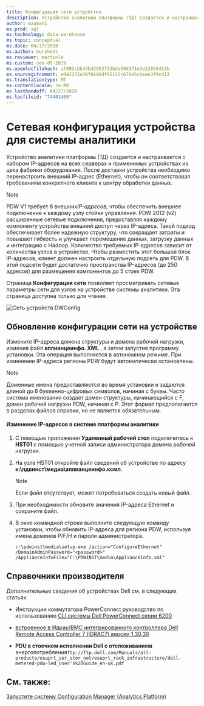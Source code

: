 ```yaml
---
title: Конфигурация сети устройства
description: Устройство аналитики платформы (ТД) создается и настраивается с набором IP-адресов на всех серверах и применимых устройствах из цеха фабрики оборудования. После доставки устройства необходимо перенастроить внешний IP-адрес (Ethernet), чтобы он соответствовал требованиям конкретного клиента к центру обработки данных.
author: mzaman1
ms.prod: sql
ms.technology: data-warehouse
ms.topic: conceptual
ms.date: 04/17/2018
ms.author: murshedz
ms.reviewer: martinle
ms.custom: seo-dt-2019
ms.openlocfilehash: af892cbb43b42953732bda59d371e3e22855413b
ms.sourcegitcommit: e042272a38fb646df05152c676e5cbeae3f9cd13
ms.translationtype: MT
ms.contentlocale: ru-RU
ms.lasthandoff: 04/27/2020
ms.locfileid: "74401409"
---
```

# <a name="appliance-network-configuration-for-analytics-platform-system"></a>Сетевая конфигурация устройства для системы аналитики
Устройство аналитики платформы (ТД) создается и настраивается с набором IP-адресов на всех серверах и применимых устройствах из цеха фабрики оборудования. После доставки устройства необходимо перенастроить внешний IP-адрес (Ethernet), чтобы он соответствовал требованиям конкретного клиента к центру обработки данных.  
  
> [!NOTE]  
> PDW V1 требует 8 внешних*IP-адресов*, чтобы обеспечить внешнее подключение к каждому узлу стойки управления. PDW 2012 (v2) расширенные сетевые подключения, предоставляя каждому компоненту устройства внешний доступ через IP-адреса. Такой подход обеспечивает более надежную структуру, что сокращает затраты и повышает гибкость и улучшает перемещение данных, загрузку данных и интеграцию с Hadoop. Количество требуемых IP-адресов зависит от количества узлов в устройстве. Чтобы разместить этот большой блок IP-адресов, клиент должен настроить отдельную подсеть для PDW. В этой подсети будет достаточно пространства IP-адресов (до 250 адресов) для размещения компонентов до 5 стоек PDW.  
  
Страница **Конфигурация сети** позволяет просматривать сетевые параметры сети для узлов на устройстве системы аналитики. Эта страница доступна только для чтения.  
  
![Сеть устройств DWConfig](./media/appliance-network-configuration/SQL_Server_PDW_DWConfig_ApplTopNetwork.png "SQL_Server_PDW_DWConfig_ApplTopNetwork")  
  
## <a name="to-update-the-network-configuration-on-your-appliance"></a>Обновление конфигурации сети на устройстве  
Измените IP-адреса домена структуры и домена рабочей нагрузки, изменив файл **аплианцеинфо. XML** , а затем запустив программу установки. Эта операция выполняется в автономном режиме. При изменении IP-адреса регионы PDW будут автоматически остановлены.  
  
> [!NOTE]  
> Доменные имена предоставляются во время установки и задаются длиной до 6 буквенно-цифровых символов, начиная с буквы. Часто система именования создает домен структуры, начинающийся с F, домен рабочей нагрузки PDW, начиная с P. Этот формат предполагается в разделах файлов справки, но не является обязательным. <!-- MISSING LINKS For more information about the domain structure, see [PDW Domain Security &#40;SQL Server PDW&#41;](../sqlpdw/pdw-domain-security-sql-server-pdw.md) and [Understanding the Security Model of the HDInsight Region &#40;Analytics Platform System&#41;](../hdinsight/understanding-the-security-model-of-the-hdinsight-region.md)  -->  
  
#### <a name="to-change-the-ip-addresses-of-the-analytics-platform-system"></a>Изменение IP-адресов в системе платформы аналитики  
  
1.  С помощью приложения **Удаленный рабочий стол** подключитесь к **HST01** с помощью учетной записи администратора домена рабочей нагрузки.  
  
2.  На узле HST01 откройте файл сведений об устройстве по адресу **к:\пдвинст\медиа\аплианцеинфо.ксмл**.  
  
    > [!NOTE]  
    > Если файл отсутствует, может потребоваться создать новый файл.  
  
3.  При необходимости обновите значения IP-адреса Ethernet и сохраните файл.  
  
4.  В окне командной строки выполните следующую команду установки, чтобы обновить IP-адреса для региона PDW, используя имена доменов P/F/H и пароли администратора.  
  
    ```  
    c:\pdwinst\media\setup.exe /action="ConfigureEthernet" /DomainAdminPassword="<password>" /ApplianceInfoFile="C:\PDWINST\media\ApplianceInfo.xml"  
    ```  
  
## <a name="manufacturer-references"></a>Справочники производителя  
Дополнительные сведения об устройствах Dell см. в следующих статьях:  
  
-   Инструкции коммутатора PowerConnect руководство по использованию [CLI системы Dell PowerConnect серии 6200](https://downloads.dell.com/Manuals/all-products/esuprt_ser_stor_net/esuprt_powerconnect/powerconnect-6224f_Reference%20Guide_en-us.pdf)  
  
-   [встроенное в Идрак/BMC интегрированного контроллера Dell Remote Access Controller 7 (iDRAC7) версии 1.30.30](https://downloads.dell.com/Manuals/all-products/esuprt_electronics/esuprt_software/esuprt_remote_ent_sys_mgmt/integrated-dell-remote-access-cntrllr-7-v1.30.30_User%27s%20Guide_en-us.pdf?c=us&l=en&cs=555&s=biz)  
  
-   **PDU в стоечном исполнении Dell с отслеживанием** энергопотребления`ftp://ftp.dell.com/Manuals/all-products/esuprt_ser_stor_net/esuprt_rack_infrastructure/dell-metered-pdu-led_User's%20Guide_en-us.pdf`  
  
## <a name="see-also"></a>См. также:  
[Запустите систему Configuration Manager &#40;Analytics Platform&#41;](launch-the-configuration-manager.md)  
  
